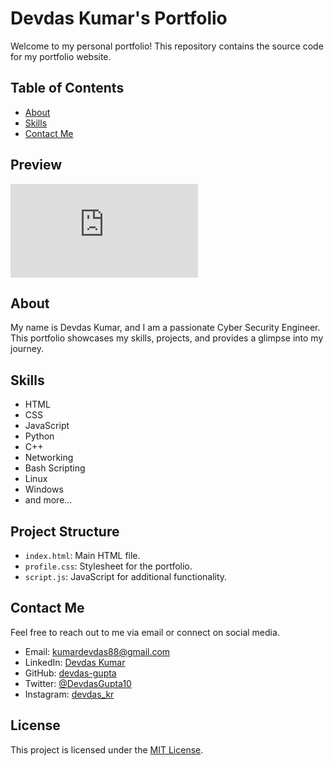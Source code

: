 # Devdas Kumar's Portfolio

Welcome to my personal portfolio! This repository contains the source code for my portfolio website.

## Table of Contents

- [About](#about)
- [Skills](#skills)
- [Contact Me](#contact-me)

## Preview

![Profile Card Preview](https://devdas-gupta.github.io/Devdas-Kumar-Portfolio1/profile.html)

## About

My name is Devdas Kumar, and I am a passionate Cyber Security Engineer. This portfolio showcases my skills, projects, and provides a glimpse into my journey.

## Skills

- HTML
- CSS
- JavaScript
- Python
- C++
- Networking
- Bash Scripting
- Linux
- Windows
- and more...

## Project Structure

- `index.html`: Main HTML file.
- `profile.css`: Stylesheet for the portfolio.
- `script.js`: JavaScript for additional functionality.

## Contact Me

Feel free to reach out to me via email or connect on social media.

- Email: kumardevdas88@gmail.com
- LinkedIn: [Devdas Kumar](https://www.linkedin.com/in/devdas-kumar-889055234/)
- GitHub: [devdas-gupta](https://github.com/devdas-gupta)
- Twitter: [@DevdasGupta10](https://twitter.com/DevdasGupta10)
- Instagram: [devdas_kr](https://www.instagram.com/devdas_kr/)

## License

This project is licensed under the [MIT License](LICENSE).

